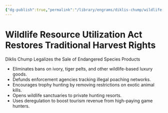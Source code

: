 ```yaml
---
{"dg-publish":true,"permalink":"/library/engrams/diklis-chump/wildlife-resource-utilization-act-restores-traditional-harvest-rights/","tags":["DC/Global-Destruction","DC/AS2"]}
---
```


# Wildlife Resource Utilization Act Restores Traditional Harvest Rights
Diklis Chump Legalizes the Sale of Endangered Species Products
- Eliminates bans on ivory, tiger pelts, and other wildlife-based luxury goods.  
- Defunds enforcement agencies tracking illegal poaching networks.  
- Encourages trophy hunting by removing restrictions on exotic animal kills.  
- Opens wildlife sanctuaries to private hunting resorts.  
- Uses deregulation to boost tourism revenue from high-paying game hunters.
